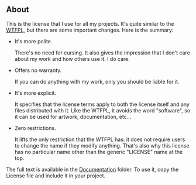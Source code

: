 
## About

This is the license that I use for all my projects.
It's quite similar to the [WTFPL][], but there are some important changes.
Here is the summary:

* It's more polite.

  There's no need for cursing. It also gives the impression that
  I don't care about my work and how others use it. I do care.

* Offers no warranty.

  If you can do anything with my work, only you should be liable
  for it.

* It's more explicit.

  It specifies that the license terms apply to both the license itself
  and any files distributed with it. Like the WTFPL, it avoids the
  word "software", so it can be used for artwork, documentation, etc...

* Zero restrictions.

  It lifts the only restriction that the WTFPL has: it does not
  require users to change the name if they modify anything. That's
  also why this license has no particular name other than the
  generic "LICENSE" name at the top.

The full text is available in the [Documentation][] folder. To use it,
copy the License file and include it in your project.

[Documentation]: https://github.com/Beluki/License/tree/master/Documentation
[WTFPL]: http://www.wtfpl.net

